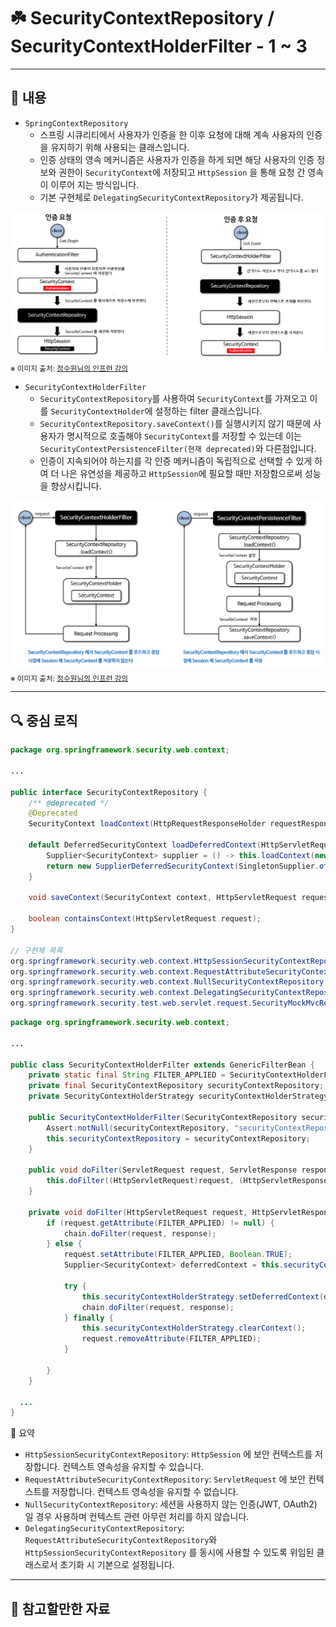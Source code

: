 # ☘️ SecurityContextRepository / SecurityContextHolderFilter - 1 ~ 3

---

## 📖 내용
- `SpringContextRepository`
  - 스프링 시큐리티에서 사용자가 인증을 한 이후 요청에 대해 계속 사용자의 인증을 유지하기 위해 사용되는 클래스입니다.
  - 인증 상태의 영속 메커니즘은 사용자가 인증을 하게 되면 해당 사용자의 인증 정보와 권한이 `SecurityContext`에 저장되고 `HttpSession` 을 통해 요청 간 영속이 이루어 지는 방식입니다.
  - 기본 구현체로 `DelegatingSecurityContextRepository`가 제공됩니다.

![image_1.png](image_1.png)
<sub>※ 이미지 출처: [정수원님의 인프런 강의](https://www.inflearn.com/course/%EC%8A%A4%ED%94%84%EB%A7%81-%EC%8B%9C%ED%81%90%EB%A6%AC%ED%8B%B0-%EC%99%84%EC%A0%84%EC%A0%95%EB%B3%B5/dashboard)</sub>

- `SecurityContextHolderFilter`
  - `SecurityContextRepository`를 사용하여 `SecurityContext`를 가져오고 이를 `SecurityContextHolder`에 설정하는 filter 클래스입니다.
  - `SecurityContextRepository.saveContext()`를 실행시키지 않기 때문에 사용자가 명시적으로 호출해야 `SecurityContext`를 저장할 수 있는데 이는 `SecurityContextPersistenceFilter(현재 deprecated)`와 다른점입니다.
  - 인증이 지속되어야 하는지를 각 인증 메커니즘이 독립적으로 선택할 수 있게 하여 더 나은 유연성을 제공하고 `HttpSession`에 필요할 때만 저장함으로써 성능을 향상시킵니다.

![image_2.png](image_2.png)
<sub>※ 이미지 출처: [정수원님의 인프런 강의](https://www.inflearn.com/course/%EC%8A%A4%ED%94%84%EB%A7%81-%EC%8B%9C%ED%81%90%EB%A6%AC%ED%8B%B0-%EC%99%84%EC%A0%84%EC%A0%95%EB%B3%B5/dashboard)</sub>

---

## 🔍 중심 로직

```java
package org.springframework.security.web.context;

...

public interface SecurityContextRepository {
    /** @deprecated */
    @Deprecated
    SecurityContext loadContext(HttpRequestResponseHolder requestResponseHolder);

    default DeferredSecurityContext loadDeferredContext(HttpServletRequest request) {
        Supplier<SecurityContext> supplier = () -> this.loadContext(new HttpRequestResponseHolder(request, (HttpServletResponse)null));
        return new SupplierDeferredSecurityContext(SingletonSupplier.of(supplier), SecurityContextHolder.getContextHolderStrategy());
    }

    void saveContext(SecurityContext context, HttpServletRequest request, HttpServletResponse response);

    boolean containsContext(HttpServletRequest request);
}

// 구현체 목록
org.springframework.security.web.context.HttpSessionSecurityContextRepository;
org.springframework.security.web.context.RequestAttributeSecurityContextRepository;
org.springframework.security.web.context.NullSecurityContextRepository;
org.springframework.security.web.context.DelegatingSecurityContextRepository;
org.springframework.security.test.web.servlet.request.SecurityMockMvcRequestPostProcessors.TestSecurityContextHolderPostProcessor; // 테스트용
```

```java
package org.springframework.security.web.context;

...

public class SecurityContextHolderFilter extends GenericFilterBean {
    private static final String FILTER_APPLIED = SecurityContextHolderFilter.class.getName() + ".APPLIED";
    private final SecurityContextRepository securityContextRepository;
    private SecurityContextHolderStrategy securityContextHolderStrategy = SecurityContextHolder.getContextHolderStrategy();

    public SecurityContextHolderFilter(SecurityContextRepository securityContextRepository) {
        Assert.notNull(securityContextRepository, "securityContextRepository cannot be null");
        this.securityContextRepository = securityContextRepository;
    }

    public void doFilter(ServletRequest request, ServletResponse response, FilterChain chain) throws IOException, ServletException {
        this.doFilter((HttpServletRequest)request, (HttpServletResponse)response, chain);
    }

    private void doFilter(HttpServletRequest request, HttpServletResponse response, FilterChain chain) throws ServletException, IOException {
        if (request.getAttribute(FILTER_APPLIED) != null) {
            chain.doFilter(request, response);
        } else {
            request.setAttribute(FILTER_APPLIED, Boolean.TRUE);
            Supplier<SecurityContext> deferredContext = this.securityContextRepository.loadDeferredContext(request);

            try {
                this.securityContextHolderStrategy.setDeferredContext(deferredContext);
                chain.doFilter(request, response);
            } finally {
                this.securityContextHolderStrategy.clearContext();
                request.removeAttribute(FILTER_APPLIED);
            }

        }
    }

  ...
}
```

📌  요약
- `HttpSessionSecurityContextRepository`: `HttpSession` 에 보안 컨텍스트를 저장합니다. 컨텍스트 영속성을 유지할 수 있습니다.
- `RequestAttributeSecurityContextRepository`: `ServletRequest` 에 보안 컨텍스트를 저장합니다. 컨텍스트 영속성을 유지할 수 없습니다.
- `NullSecurityContextRepository`: 세션을 사용하지 않는 인증(JWT, OAuth2) 일 경우 사용하며 컨텍스트 관련 아무런 처리를 하지 않습니다.
- `DelegatingSecurityContextRepository`: `RequestAttributeSecurityContextRepository`와 `HttpSessionSecurityContextRepository` 를 동시에 사용할 수 있도록 위임된 클래스로서 초기화 시 기본으로 설정됩니다.

---

## 📂 참고할만한 자료
